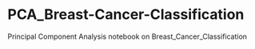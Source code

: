 # PCA_Breast-Cancer-Classification
Principal Component Analysis notebook on Breast_Cancer_Classification
